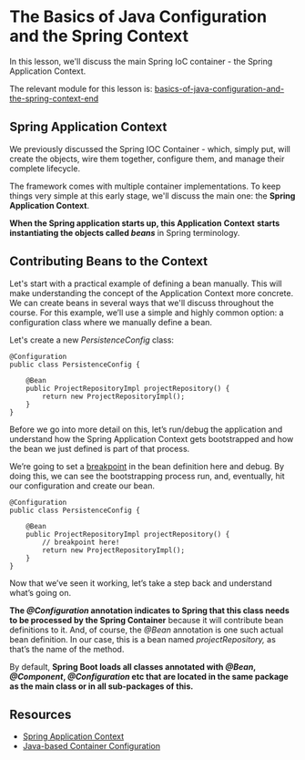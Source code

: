# The Basics of Java Configuration and the Spring Context

In this lesson, we'll discuss the main Spring IoC container - the Spring Application Context.

The relevant module for this lesson is: [basics-of-java-configuration-and-the-spring-context-end](../code/learn-spring-m2/basics-of-java-configuration-and-the-spring-context-end)

## Spring Application Context

We previously discussed the Spring IOC Container - which, simply put, will create the objects, wire them together, configure them, and manage their complete lifecycle.

The framework comes with multiple container implementations. To keep things very simple at this early stage, we'll discuss the main one: the **Spring Application Context**.

**When the Spring application starts up, this Application** **Context** **starts instantiating the objects called _beans_** in Spring terminology.

## Contributing Beans to the Context
Let's start with a practical example of defining a bean manually. This will make understanding the concept of the Application Context more concrete. We can create beans in several ways that we'll discuss throughout the course. For this example, we’ll use a simple and highly common option: a configuration class where we manually define a bean.

Let's create a new _PersistenceConfig_ class:

```
@Configuration
public class PersistenceConfig {

    @Bean
    public ProjectRepositoryImpl projectRepository() {
        return new ProjectRepositoryImpl();
    }
}
```

Before we go into more detail on this, let’s run/debug the application and understand how the Spring Application Context gets bootstrapped and how the bean we just defined is part of that process.

We’re going to set a [breakpoint](https://en.wikipedia.org/wiki/Breakpoint) in the bean definition here and debug. By doing this, we can see the bootstrapping process run, and, eventually, hit our configuration and create our bean.

```
@Configuration
public class PersistenceConfig {

    @Bean
    public ProjectRepositoryImpl projectRepository() {
        // breakpoint here!
        return new ProjectRepositoryImpl();
    }
}
```

Now that we’ve seen it working, let’s take a step back and understand what’s going on.

**The _@Configuration_ annotation indicates to Spring that this class needs to be processed by the Spring Container** because it will contribute bean definitions to it. And, of course, the _@Bean_ annotation is one such actual bean definition. In our case, this is a bean named _projectRepository,_ as that’s the name of the method.

By default, **Spring Boot loads all classes annotated with _@Bean_, _@Component_, _@Configuration_ etc that are located in the same package as the main class or in all sub-packages of this.**

## Resources
- [Spring Application Context](https://docs.spring.io/spring/docs/current/spring-framework-reference/core.html#beans-basics)
- [Java-based Container Configuration](https://docs.spring.io/spring/docs/current/spring-framework-reference/core.html#beans-java)
